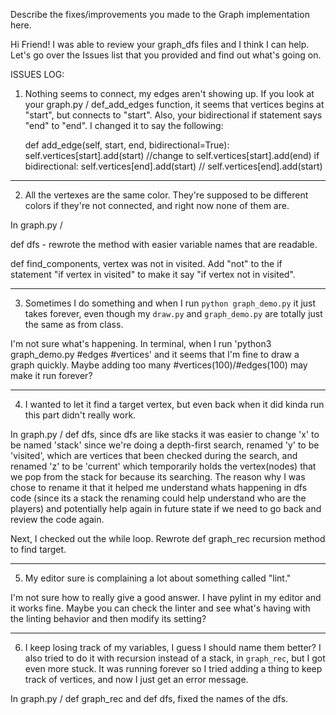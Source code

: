 Describe the fixes/improvements you made to the Graph implementation here.


Hi Friend!
I was able to review your graph_dfs files and I think I can help. Let's go over the Issues list that you provided and find out what's going on.

ISSUES LOG:
1. Nothing seems to connect, my edges aren't showing up.
	If you look at your graph.py / def_add_edges function, it seems that vertices begins at "start", but connects to "start". Also, your bidirectional if statement says "end" to "end".  I changed it to say the following:

    def add_edge(self, start, end, bidirectional=True):
        self.vertices[start].add(start) //change to self.vertices[start].add(end)
        if bidirectional:
            self.vertices[end].add(start) // self.vertices[end].add(start)
********************************************************

2. All the vertexes are the same color.  They're supposed to be different colors
if they're not connected, and right now none of them are.

 In graph.py /

 def dfs - rewrote the method with easier variable names that are readable.

 def find_components, vertex was not in visited.  Add "not" to the if statement "if vertex in visited" to make it say "if vertex not in visited".



*********************************************************
3. Sometimes I do something and when I run `python graph_demo.py` it just takes
forever, even though my `draw.py` and `graph_demo.py` are totally just the same
as from class.

I'm not sure what's happening.  In terminal, when I run 'python3 graph_demo.py #edges #vertices' and it seems that I'm fine to draw a graph quickly.  Maybe adding too many #vertices(100)/#edges(100) may make it run forever?

*********************************************************
4. I wanted to let it find a target vertex, but even back when it did kinda run
this part didn't really work.

In graph.py / def dfs, since dfs are like stacks it was easier to change 'x' to be named 'stack' since we're doing a depth-first search, renamed 'y' to be 'visited', which are vertices that been checked during the search, and renamed 'z' to be 'current' which temporarily holds the vertex(nodes) that we pop from the stack for because its searching.  The reason why I was chose to rename it that it helped me understand whats happening in dfs code (since its a stack the renaming could help understand who are the players) and potentially help again in future state if we need to go back and review the code again.

Next, I checked out the while loop. Rewrote def graph_rec recursion method to find target.


 *************************************************************
 5. My editor sure is complaining a lot about something called "lint."

 I'm not sure how to really give a good answer.  I have pylint in my editor and it works fine.  Maybe you can check the linter and see what's having with the linting behavior and then modify its setting?

 *************************************************************

6. I keep losing track of my variables, I guess I should name them better? I also tried to do it with recursion instead of a stack, in `graph_rec`, but I got even more stuck. It was running forever so I tried adding a thing to keep track of vertices, and now I just get an error message.

In graph.py / def graph_rec and def dfs,  fixed the names of the dfs.














